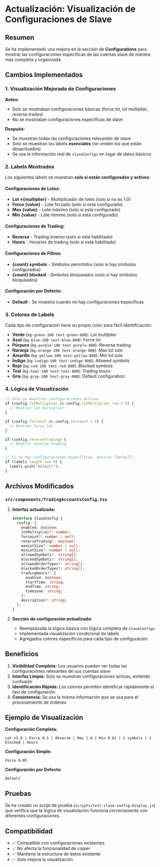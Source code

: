 # Actualización: Visualización de Configuraciones de Slave

## Resumen

Se ha implementado una mejora en la sección de **Configurations** para mostrar las configuraciones específicas de las cuentas slave de manera más completa y organizada.

## Cambios Implementados

### 1. Visualización Mejorada de Configuraciones

**Antes:**
- Solo se mostraban configuraciones básicas (force lot, lot multiplier, reverse trades)
- No se mostraban configuraciones específicas de slave

**Después:**
- Se muestran todas las configuraciones relevantes de slave
- Solo se muestran los labels **esenciales** (se omiten los que están desactivados)
- Se usa la información real de `slaveConfigs` en lugar de datos básicos

### 2. Labels Mostrados

Los siguientes labels se muestran **solo si están configurados y activos**:

#### Configuraciones de Lotes:
- **Lot ×{multiplier}** - Multiplicador de lotes (solo si no es 1.0)
- **Force {value}** - Lote forzado (solo si está configurado)
- **Max {value}** - Lote máximo (solo si está configurado)
- **Min {value}** - Lote mínimo (solo si está configurado)

#### Configuraciones de Trading:
- **Reverse** - Trading inverso (solo si está habilitado)
- **Hours** - Horarios de trading (solo si está habilitado)

#### Configuraciones de Filtros:
- **{count} symbols** - Símbolos permitidos (solo si hay símbolos configurados)
- **{count} blocked** - Símbolos bloqueados (solo si hay símbolos bloqueados)

#### Configuración por Defecto:
- **Default** - Se muestra cuando no hay configuraciones específicas

### 3. Colores de Labels

Cada tipo de configuración tiene su propio color para fácil identificación:

- **Verde** (`bg-green-100 text-green-800`): Lot multiplier
- **Azul** (`bg-blue-100 text-blue-800`): Force lot
- **Púrpura** (`bg-purple-100 text-purple-800`): Reverse trading
- **Naranja** (`bg-orange-100 text-orange-800`): Max lot size
- **Amarillo** (`bg-yellow-100 text-yellow-800`): Min lot size
- **Índigo** (`bg-indigo-100 text-indigo-800`): Allowed symbols
- **Rojo** (`bg-red-100 text-red-800`): Blocked symbols
- **Teal** (`bg-teal-100 text-teal-800`): Trading hours
- **Gris** (`bg-gray-100 text-gray-800`): Default configuration

### 4. Lógica de Visualización

```typescript
// Solo se muestran configuraciones activas
if (config.lotMultiplier && config.lotMultiplier !== 1.0) {
  // Mostrar lot multiplier
}

if (config.forceLot && config.forceLot > 0) {
  // Mostrar force lot
}

if (config.reverseTrading) {
  // Mostrar reverse trading
}

// Si no hay configuraciones específicas, mostrar "Default"
if (labels.length === 0) {
  labels.push("Default");
}
```

## Archivos Modificados

### `src/components/TradingAccountsConfig.tsx`

1. **Interfaz actualizada:**
   ```typescript
   interface SlaveConfig {
     config: {
       enabled: boolean;
       lotMultiplier?: number;
       forceLot?: number | null;
       reverseTrading?: boolean;
       maxLotSize?: number | null;
       minLotSize?: number | null;
       allowedSymbols?: string[];
       blockedSymbols?: string[];
       allowedOrderTypes?: string[];
       blockedOrderTypes?: string[];
       tradingHours?: {
         enabled: boolean;
         startTime: string;
         endTime: string;
         timezone: string;
       };
       description?: string;
     };
   }
   ```

2. **Sección de configuración actualizada:**
   - Reemplazada la lógica básica con lógica completa de `slaveConfigs`
   - Implementada visualización condicional de labels
   - Agregados colores específicos para cada tipo de configuración

## Beneficios

1. **Visibilidad Completa:** Los usuarios pueden ver todas las configuraciones relevantes de sus cuentas slave
2. **Interfaz Limpia:** Solo se muestran configuraciones activas, evitando confusión
3. **Identificación Rápida:** Los colores permiten identificar rápidamente el tipo de configuración
4. **Consistencia:** Se usa la misma información que se usa para el procesamiento de órdenes

## Ejemplo de Visualización

**Configuración Completa:**
```
Lot ×2.0 | Force 0.1 | Reverse | Max 1.0 | Min 0.01 | 2 symbols | 1 blocked | Hours
```

**Configuración Simple:**
```
Force 0.05
```

**Configuración por Defecto:**
```
Default
```

## Pruebas

Se ha creado un script de prueba (`scripts/test-slave-config-display.js`) que verifica que la lógica de visualización funciona correctamente con diferentes configuraciones.

## Compatibilidad

- ✅ Compatible con configuraciones existentes
- ✅ No afecta la funcionalidad de copier
- ✅ Mantiene la estructura de datos existente
- ✅ Solo mejora la visualización
